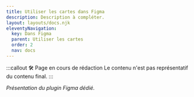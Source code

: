 ```yaml
---
title: Utiliser les cartes dans Figma
description: Description à compléter.
layout: layouts/docs.njk
eleventyNavigation:
  key: Dans Figma
  parent: Utiliser les cartes
  order: 2
  nav: docs
---
```


:::callout 🛠️ Page en cours de rédaction
Le contenu n'est pas représentatif du contenu final.
:::

*Présentation du plugin Figma dédié.*